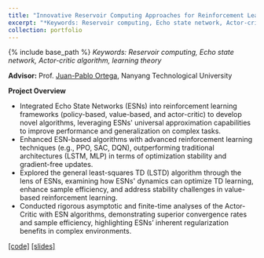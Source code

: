 ```yaml
---
title: "Innovative Reservoir Computing Approaches for Reinforcement Learning"
excerpt: "*Keywords: Reservoir computing, Echo state network, Actor-critic algorithm, learning theory*<br/><img src='/images/IMG_3110.png' width='400'>"
collection: portfolio
---
```

{% include base_path %}
*Keywords: Reservoir computing, Echo state network, Actor-critic algorithm, learning theory*

**Advisor:** Prof. [Juan-Pablo Ortega](https://juan-pablo-ortega.com/), Nanyang Technological University

**Project Overview**

- Integrated Echo State Networks (ESNs) into reinforcement learning frameworks (policy-based, value-based, and actor-critic) to develop novel algorithms, leveraging ESNs' universal approximation capabilities to improve performance and generalization on complex tasks.
- Enhanced ESN-based algorithms with advanced reinforcement learning techniques (e.g., PPO, SAC, DQN), outperforming traditional architectures (LSTM, MLP) in terms of optimization stability and gradient-free updates.
- Explored the general least-squares TD (LSTD) algorithm through the lens of ESNs, examining how ESNs' dynamics can optimize TD learning, enhance sample efficiency, and address stability challenges in value-based reinforcement learning.
- Conducted rigorous asymptotic and finite-time analyses of the Actor-Critic with ESN algorithms, demonstrating superior convergence rates and sample efficiency, highlighting ESNs’ inherent regularization benefits in complex environments.


  
[[code]](https://li-yunai.github.io//portfolio/portfolio-1/)
[[slides]](https://li-yunai.github.io//portfolio/portfolio-1/)
